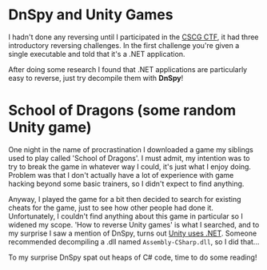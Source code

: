 # DnSpy and Unity Games
I hadn't done any reversing until I participated in the [CSCG CTF](https://earth.cscg.live/), it had three introductory reversing challenges. In the first challenge you're given a single executable and told that it's a .NET application.

After doing some research I found that .NET applications are particularly easy to reverse, just try decompile them with **DnSpy**!

# School of Dragons (some random Unity game)
One night in the name of procrastination I downloaded a game my siblings used to play called 'School of Dragons'. I must admit, my intention was to try to break the game in whatever way I could, it's just what I enjoy doing. Problem was that I don't actually have a lot of experience with game hacking beyond some basic trainers, so I didn't expect to find anything.

Anyway, I played the game for a bit then decided to search for existing cheats for the game, just to see how other people had done it. Unfortunately, I couldn't find anything about this game in particular so I widened my scope. 'How to reverse Unity games' is what I searched, and to my surprise I saw a mention of DnSpy, turns out [Unity uses .NET](https://docs.unity3d.com/Manual/overview-of-dot-net-in-unity.html). Someone recommended decompiling a .dll named `Assembly-CSharp.dll`, so I did that...

To my surprise DnSpy spat out heaps of C# code, time to do some reading!
